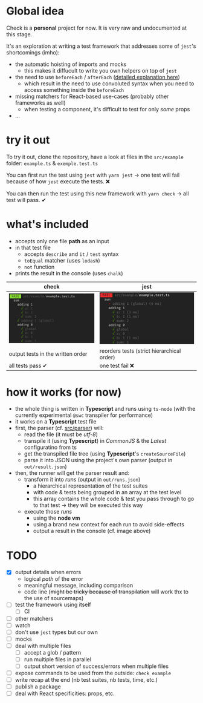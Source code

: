 # Global idea
Check is a **personal** project for now.
It is very raw and undocumented at this stage.

It's an exploration at writing a test framework that addresses some of `jest`'s shortcomings (imho):
- the automatic hoisting of imports and mocks
  - this makes it diffucult to write you own helpers on top of `jest`
- the need to use `beforeEach` / `afterEach` ([detailed explanation here](./examples/BEFOREEACH.md))
  - which result in the need to use convoluted syntax when you need to access something inside the `beforeEach`
- missing matchers for React-based use-cases (probably other frameworks as well)
  - when testing a component, it's difficult to test for only _some_ props
- ...

# try it out
To try it out, clone the repository, have a look at files in the `src/example` folder: `example.ts` & `exemple.test.ts`

You can first run the test using `jest` with `yarn jest` → one test will fail because of how `jest` execute the tests. ❌

You can then run the test using this new framework with `yarn check` → all test will pass. ✔

# what's included
- accepts only one file **path** as an input
- in that test file
  - accepts `describe` and `it` / `test` syntax
  - `toEqual` matcher (uses `lodash`)
  - `not` function
- prints the result in the console (uses `chalk`)

| check | jest |
|-|-|
| ![output](./images/output.png) | ![output](./images/jest-output.png) |
| output tests in the written order | reorders tests (strict hierarchical order) |
| all tests pass ✔ | one test fail ❌ |

# how it works (for now)
- the whole thing is written in **Typescript** and runs using `ts-node` (with the currently experimental `@swc` transpiler for performance)
- it works on a **Typescript** test file
- first, the parser (cf. [src/parser](./src/parser)) will:
  - read the file (it must be _utf-8_)
  - transpile it (using **Typescript**) in _CommonJS_ & the _Latest_ configuratino from ts
  - get the transpiled file tree (using **Typescript**'s `createSourceFile`)
  - parse it into JSON using the project's own parser (output in `out/result.json`)
- then, the runner will get the parser result and:
  - transform it into _runs_ (output in `out/runs.json`)
    - a hierarchical representation of the test suites
    - with code & tests being grouped in an array at the test level
    - this array contains the whole code & test you pass through to go to that test → they will be executed this way
  - execute those _runs_
    - using the **node vm**
    - using a brand new context for each run to avoid side-effects
    - output a result in the console (cf. image above)

# TODO
- [x] output details when errors
  - logical _path_ of the error
  - meaningful message, including comparison
  - code line (~~might be tricky because of transpilation~~ will work thx to the use of sourcemaps)
- [ ] test the framework using itself
  - [ ] CI
- [ ] other matchers
- [ ] watch
- [ ] don't use `jest` types but our own
- [ ] mocks
- [ ] deal with multiple files
  - [ ] accept a glob / pattern
  - [ ] run multiple files in parallel
  - [ ] output short version of success/errors when multiple files
- [ ] expose commands to be used from the outside: `check example`
- [ ] write recap at the end (nb test suites, nb tests, time, etc.)
- [ ] publish a package
- [ ] deal with React specificities: props, etc.
